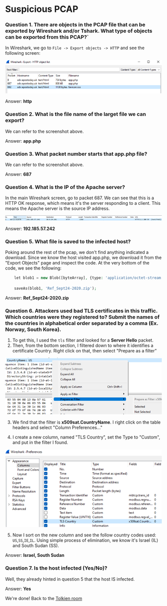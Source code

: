 # Suspicious PCAP

### Question 1. There are objects in the PCAP file that can be exported by Wireshark and/or Tshark. What type of objects can be exported from this PCAP?`

In Wireshark, we go to `File -> Export objects -> HTTP` and see the following screen:

![](../../../resources/screenshots/suspiciouspcap-exportfile.png)

Answer: **http**

### Question 2. What is the file name of the larget file we can export?

We can refer to the screenshot above.

Answer: **app.php**

### Question 3. What packet number starts that app.php file?

We can refer to the screenshot above.

Answer: **687**

### Question 4. What is the IP of the Apache server?

In the main Wireshark screen, go to packet 687. We can see that this is a HTTP OK response, which means it's the server responding to a client. This means the Apache server is the source IP address.

![](../../../resources/screenshots/suspiciouspcap-apacheip.png)

Answer: **192.185.57.242**

### Question 5. What file is saved to the infected host?

Poking around the rest of the pcap, we don't find anything indicated a download. Since we know the host visited app.php, we download it from the "Export Objects" page and inspect the code.  At the very bottom of the code, we see the following:

```php
    let blob1 = new Blob([byteArray], {type: 'application/octet-stream'});

    saveAs(blob1, 'Ref_Sept24-2020.zip');
```

Answer: **Ref_Sept24-2020.zip**

### Question 6. Attackers used bad TLS certificates in this traffic. Which countries were they registered to? Submit the names of the countries in alphabetical order separated by a comma (Ex. Norway, South Korea).

1. To get this, I used the `tls` filter and looked for a **Server Hello** packet.
2. Then, from the bottom section, I filtered down to where it identifies a certificate Country.  Right click on that, then select "Prepare as a filter"

![](../../../resources/screenshots/suspiciouspcap-countryfilter.png)

3. We find that the filter is **x509sat.CountryName**. I right click on the table headers and select "Column Preferences..."

4. I create a new column, named "TLS Country", set the Type to "Custom", and put in the filter I found.

![](../../../resources/screenshots/suspiciouspcap-countrycolumn.png)

5. Now I sort on the new column and see the follow country codes used: `US`,`SS`,`IE`,`IL`. Using simple process of elimination, we know it's Israel (IL) and South Sudan (SS).

Answer: **Israel, South Sudan**

### Question 7. Is the host infected (Yes/No)?

Well, they already hinted in question 5 that the host IS infected.

Answer: **Yes**

We're done! Back to the [Tolkien room](../README.md)